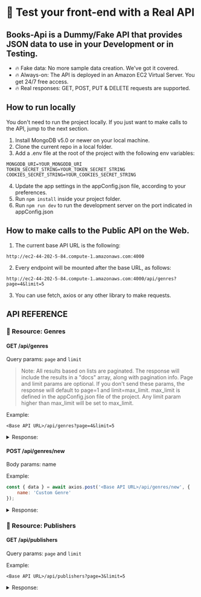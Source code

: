 # 🚀 Test your front-end with a Real API
## Books-Api is a Dummy/Fake API that provides JSON data to use in your Development or in Testing.

* 🔥 Fake data: No more sample data creation. We've got it covered.
* 🔥 Always-on: The API is deployed in an Amazon EC2 Virtual Server. You get 24/7 free access.
* 🔥 Real responses: GET, POST, PUT & DELETE requests are supported.

## How to run locally

You don't need to run the project locally. If you just want to make calls to the API, jump to the next section.

1. Install MongoDB v5.0 or newer on your local machine.
1. Clone the current repo in a local folder.
1. Add a .env file at the root of the project with the following env variables:
```
MONGODB_URI=YOUR_MONGODB_URI
TOKEN_SECRET_STRING=YOUR_TOKEN_SECRET_STRING
COOKIES_SECRET_STRING=YOUR_COOKIES_SECRET_STRING
```
4. Update the app settings in the appConfig.json file, according to your preferences.
5. Run `npm install` inside your project folder.
6. Run `npm run dev` to run the development server on the port indicated in appConfig.json

## How to make calls to the Public API on the Web.

1. The current base API URL is the following:
```
http://ec2-44-202-5-84.compute-1.amazonaws.com:4000
```
2. Every endpoint will be mounted after the base URL, as follows:
```
http://ec2-44-202-5-84.compute-1.amazonaws.com:4000/api/genres?page=4&limit=5
```
3. You can use fetch, axios or any other library to make requests.

## API REFERENCE

### 🥇 Resource: Genres

#### GET /api/genres

Query params: `page` and `limit`

> Note: All results based on lists are paginated. The response will include the results in a "docs" array, along with pagination info. Page and limit params are optional. If you don't send these params, the response will default to page=1 and limit=max_limit. max_limit is defined in the appConfig.json file of the project. Any limit param higher than max_limit will be set to max_limit.  

Example:
```
<Base API URL>/api/genres?page=4&limit=5
```

<details>
  <summary>Response:</summary>

```jsonc
{
    "error": null,
    "ok": true,
    "status": 200,
    "message": "Success",
    "data": {
        "genres": {
            "docs": [
                {
                    "_id": "651876f3c4893be07f069ea7",
                    "name": "Travel",
                    "createdAt": "2023-09-30T19:28:51.596Z",
                    "updatedAt": "2023-09-30T19:28:51.596Z",
                    "__v": 0,
                    "id": "651876f3c4893be07f069ea7"
                },
                {
                    "_id": "651876f8c4893be07f069eab",
                    "name": "Humor",
                    "createdAt": "2023-09-30T19:28:56.366Z",
                    "updatedAt": "2023-09-30T19:28:56.366Z",
                    "__v": 0,
                    "id": "651876f8c4893be07f069eab"
                },
                {
                    "_id": "651878d86e745ce093109bbf",
                    "name": "Personal Development",
                    "createdAt": "2023-09-30T19:36:56.931Z",
                    "updatedAt": "2023-09-30T19:36:56.931Z",
                    "__v": 0,
                    "id": "651878d86e745ce093109bbf"
                }
            ],
            "totalDocs": 18,
            "limit": 5,
            "totalPages": 4,
            "page": 4,
            "pagingCounter": 16,
            "hasPrevPage": true,
            "hasNextPage": false,
            "prevPage": 3,
            "nextPage": null
        }
    }
}
```

</details>

#### POST /api/genres/new

Body params: name

Example:
```javascript
const { data } = await axios.post('<Base API URL>/api/genres/new', {
	name: 'Custom Genre'
});
```
<details>
  <summary>Response:</summary>

```jsonc
{
    "error": null,
    "ok": true,
    "status": 200,
    "message": "Success",
    "data": {
        "genre": {
            "name": "Custom Genre",
            "_id": "651b09786b9439626581e78e",
            "createdAt": "2023-10-02T18:18:33.004Z",
            "updatedAt": "2023-10-02T18:18:33.004Z",
            "__v": 0,
            "id": "651b09786b9439626581e78e"
        }
    }
}
```

</details>

### 🥇 Resource: Publishers

#### GET /api/publishers

Query params: `page` and `limit`

Example:
```
<Base API URL>/api/publishers?page=3&limit=5
```
<details>
  <summary>Response:</summary>

```jsonc
{
    "error": null,
    "ok": true,
    "status": 200,
    "message": "Success",
    "data": {
        "publishers": {
            "docs": [
                {
                    "_id": "651873284e3c7c3a726b2ae3",
                    "name": "Drawn and Quarterly",
                    "createdAt": "2023-09-30T19:12:41.156Z",
                    "updatedAt": "2023-09-30T19:12:41.156Z",
                    "__v": 0,
                    "id": "651873284e3c7c3a726b2ae3"
                },
                {
                    "_id": "651873324e3c7c3a726b2ae7",
                    "name": "Akashic Books",
                    "createdAt": "2023-09-30T19:12:50.872Z",
                    "updatedAt": "2023-09-30T19:12:50.872Z",
                    "__v": 0,
                    "id": "651873324e3c7c3a726b2ae7"
                },
                {
                    "_id": "651873424e3c7c3a726b2aeb",
                    "name": "Copper Canyon Press",
                    "createdAt": "2023-09-30T19:13:06.700Z",
                    "updatedAt": "2023-09-30T19:13:06.700Z",
                    "__v": 0,
                    "id": "651873424e3c7c3a726b2aeb"
                },
                {
                    "_id": "6518734d4e3c7c3a726b2aef",
                    "name": "Unnamed Press",
                    "createdAt": "2023-09-30T19:13:17.518Z",
                    "updatedAt": "2023-09-30T19:13:17.518Z",
                    "__v": 0,
                    "id": "6518734d4e3c7c3a726b2aef"
                },
                {
                    "_id": "651873574e3c7c3a726b2af3",
                    "name": "CSIRO Publishing",
                    "createdAt": "2023-09-30T19:13:27.943Z",
                    "updatedAt": "2023-09-30T19:13:27.943Z",
                    "__v": 0,
                    "id": "651873574e3c7c3a726b2af3"
                }
            ],
            "totalDocs": 20,
            "limit": 5,
            "totalPages": 4,
            "page": 3,
            "pagingCounter": 11,
            "hasPrevPage": true,
            "hasNextPage": true,
            "prevPage": 2,
            "nextPage": 4
        }
    }
}
```

</details>

